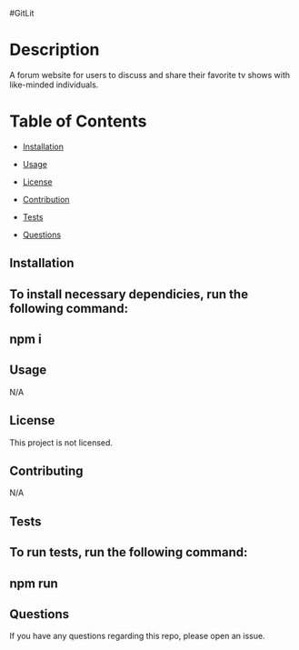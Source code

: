 #GitLit

# Description

A forum website for users to discuss and share their favorite tv shows with like-minded individuals.

# Table of Contents

*   [Installation](#Installation)

*   [Usage](#Usage)

*   [License](#License)

*   [Contribution](#Contribution)

*   [Tests](#Tests)

*   [Questions](#Questions)

## Installation

To install necessary dependicies, run the following command:
-------
npm i
-------

## Usage

N/A

## License

This project is not licensed.

## Contributing

N/A

## Tests

To run tests, run the following command:
------
npm run
------

## Questions

If you have any questions regarding this repo, please open an issue.